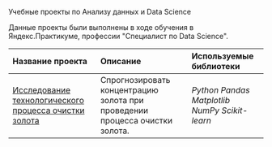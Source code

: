 Учебные проекты по Анализу данных и Data Science

Данные проекты были выполнены в ходе обучения в Яндекс.Практикуме, профессии "Специалист по Data Science".

| Название проекта | Описание | Используемые библиотеки | 
| :---------------------- | :---------------------- | :---------------------- |
| [Исследование технологического процесса очистки золота](09_gold_refining) | Спрогнозировать концентрацию золота при проведении процесса очистки золота. | *Python Pandas Matplotlib NumPy Scikit-learn* | 
